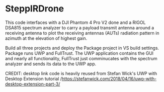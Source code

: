 # SteppIRDrone
This code interfaces with a DJI Phantom 4 Pro V2 done and a RIGOL DSA815 spectrum analyzer to
carry a payload transmit antenna around a receiving antenna to plot the receiving antennas (AUTs)
radiation pattern in azimuth at the elevation of highest gain. 

Build all three projects and deploy the Package project in VS build settings. Package runs UWP and FullTrust.
The UWP application contains the GUI and nearly all functionality, FullTrust just comminucates with the spectrum analyzer
and sends its data to the UWP app.

CREDIT: desktop link code is heavily reused from Stefan Wick's UWP with Desktop Extension tutorial
/https://stefanwick.com/2018/04/16/uwp-with-desktop-extension-part-3/
